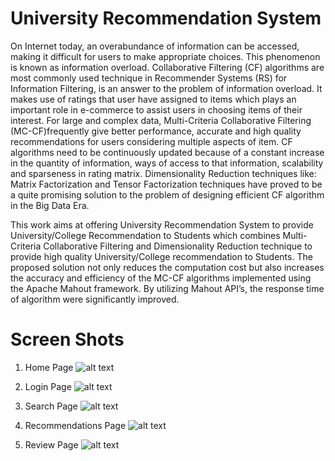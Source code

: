 # University Recommendation System

On Internet today, an overabundance of information can be accessed, making it difficult for users to make appropriate choices. This phenomenon is known as information overload. Collaborative Filtering (CF) algorithms are most commonly used technique in Recommender Systems (RS) for Information Filtering, is an answer to the problem of information overload. It makes use of ratings that user have assigned to items which plays an important role in e-commerce to assist users in choosing items of their interest. For large and complex data, Multi-Criteria Collaborative Filtering (MC-CF)frequently give better performance, accurate and high quality recommendations for users considering multiple aspects of item. CF algorithms need to be continuously updated because of a constant increase in the quantity of information, ways of access to that information, scalability and sparseness in rating matrix. Dimensionality Reduction techniques like: Matrix Factorization and Tensor Factorization techniques have proved to be a quite promising solution to the problem of designing efficient CF algorithm in the Big Data Era.

   This work aims at offering University Recommendation System to provide University/College Recommendation to Students which combines Multi-Criteria Collaborative Filtering and Dimensionality Reduction technique to provide high quality University/College recommendation to Students. The proposed solution not only reduces the computation cost but also increases the accuracy and efficiency of the MC-CF algorithms implemented using the Apache Mahout framework. By utilizing Mahout API’s, the response time of algorithm were significantly improved.

# Screen Shots
1. Home Page
![alt text](https://github.com/dheerajbokde/university-recommendation-system/blob/master/images/Home.jpg)

2. Login Page
![alt text](https://github.com/DheerajBokde/UniversityRecommendationSystem/blob/master/images/Login.jpg)

3. Search Page
![alt text](https://github.com/DheerajBokde/UniversityRecommendationSystem/blob/master/images/Search.jpg)

4. Recommendations Page
![alt text](https://github.com/DheerajBokde/UniversityRecommendationSystem/blob/master/images/Recommendation.jpg)

5. Review Page
![alt text](https://github.com/DheerajBokde/UniversityRecommendationSystem/blob/master/images/Write%20Review.jpg)
